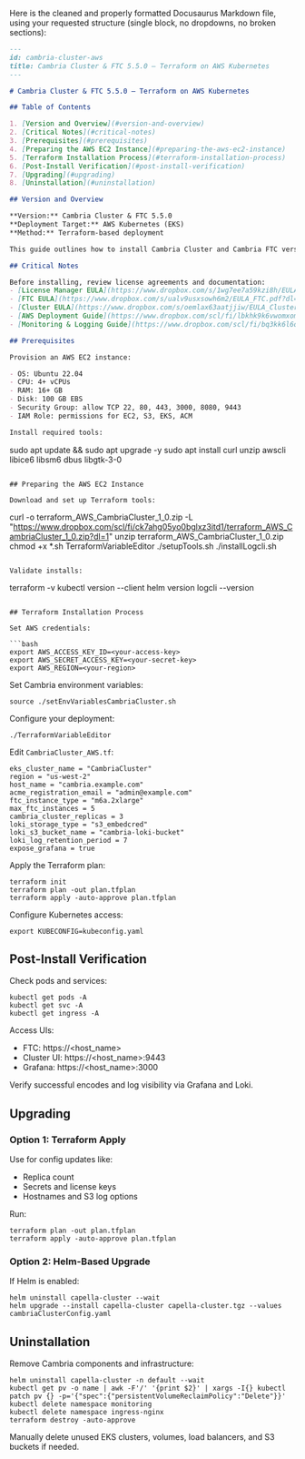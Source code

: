 Here is the cleaned and properly formatted Docusaurus Markdown file, using your requested structure (single block, no dropdowns, no broken sections):

```markdown
---
id: cambria-cluster-aws
title: Cambria Cluster & FTC 5.5.0 – Terraform on AWS Kubernetes
---

# Cambria Cluster & FTC 5.5.0 – Terraform on AWS Kubernetes

## Table of Contents

1. [Version and Overview](#version-and-overview)  
2. [Critical Notes](#critical-notes)  
3. [Prerequisites](#prerequisites)  
4. [Preparing the AWS EC2 Instance](#preparing-the-aws-ec2-instance)  
5. [Terraform Installation Process](#terraform-installation-process)  
6. [Post-Install Verification](#post-install-verification)  
7. [Upgrading](#upgrading)  
8. [Uninstallation](#uninstallation)

## Version and Overview

**Version:** Cambria Cluster & FTC 5.5.0  
**Deployment Target:** AWS Kubernetes (EKS)  
**Method:** Terraform-based deployment  

This guide outlines how to install Cambria Cluster and Cambria FTC version 5.5.0 using Terraform on Amazon EKS.

## Critical Notes

Before installing, review license agreements and documentation:  
- [License Manager EULA](https://www.dropbox.com/s/1wg7ee7a59kzi8h/EULA_Cambria_License_Manager.pdf?dl=0)  
- [FTC EULA](https://www.dropbox.com/s/ualv9usxsowh6m2/EULA_FTC.pdf?dl=0)  
- [Cluster EULA](https://www.dropbox.com/s/oemlax63aatjjiw/EULA_Cluster.pdf?dl=0)  
- [AWS Deployment Guide](https://www.dropbox.com/scl/fi/lbkhk9k6vwomxom3j6ad1/Cambria_Cluster_and_FTC_5_5_0_on_AWS_Kubernetes.pdf)  
- [Monitoring & Logging Guide](https://www.dropbox.com/scl/fi/bq3kk6l6qjzbm8i8h6pqe/Prometheus_Grafana_Setup_for_Cambria_Cluster_5_5_0_on_AWS_Kubernetes.pdf)

## Prerequisites

Provision an AWS EC2 instance:

- OS: Ubuntu 22.04  
- CPU: 4+ vCPUs  
- RAM: 16+ GB  
- Disk: 100 GB EBS  
- Security Group: allow TCP 22, 80, 443, 3000, 8080, 9443  
- IAM Role: permissions for EC2, S3, EKS, ACM  

Install required tools:

```
sudo apt update && sudo apt upgrade -y
sudo apt install curl unzip awscli libice6 libsm6 dbus libgtk-3-0
```

## Preparing the AWS EC2 Instance

Download and set up Terraform tools:

```
curl -o terraform_AWS_CambriaCluster_1_0.zip -L "https://www.dropbox.com/scl/fi/ck7ahg05yo0bglxz3itd1/terraform_AWS_CambriaCluster_1_0.zip?dl=1"
unzip terraform_AWS_CambriaCluster_1_0.zip
chmod +x *.sh TerraformVariableEditor
./setupTools.sh
./installLogcli.sh
```

Validate installs:

```
terraform -v
kubectl version --client
helm version
logcli --version
```

## Terraform Installation Process

Set AWS credentials:

```bash
export AWS_ACCESS_KEY_ID=<your-access-key>
export AWS_SECRET_ACCESS_KEY=<your-secret-key>
export AWS_REGION=<your-region>
```

Set Cambria environment variables:

```
source ./setEnvVariablesCambriaCluster.sh
```

Configure your deployment:

```
./TerraformVariableEditor
```

Edit `CambriaCluster_AWS.tf`:

```
eks_cluster_name = "CambriaCluster"
region = "us-west-2"
host_name = "cambria.example.com"
acme_registration_email = "admin@example.com"
ftc_instance_type = "m6a.2xlarge"
max_ftc_instances = 5
cambria_cluster_replicas = 3
loki_storage_type = "s3_embedcred"
loki_s3_bucket_name = "cambria-loki-bucket"
loki_log_retention_period = 7
expose_grafana = true
```

Apply the Terraform plan:

```
terraform init
terraform plan -out plan.tfplan
terraform apply -auto-approve plan.tfplan
```

Configure Kubernetes access:

```
export KUBECONFIG=kubeconfig.yaml
```

## Post-Install Verification

Check pods and services:

```
kubectl get pods -A
kubectl get svc -A
kubectl get ingress -A
```

Access UIs:

- FTC: https://<host_name>  
- Cluster UI: https://<host_name>:9443  
- Grafana: https://<host_name>:3000  

Verify successful encodes and log visibility via Grafana and Loki.

## Upgrading

### Option 1: Terraform Apply

Use for config updates like:

- Replica count  
- Secrets and license keys  
- Hostnames and S3 log options

Run:

```
terraform plan -out plan.tfplan
terraform apply -auto-approve plan.tfplan
```

### Option 2: Helm-Based Upgrade

If Helm is enabled:

```
helm uninstall capella-cluster --wait
helm upgrade --install capella-cluster capella-cluster.tgz --values cambriaClusterConfig.yaml
```

## Uninstallation

Remove Cambria components and infrastructure:

```
helm uninstall capella-cluster -n default --wait
kubectl get pv -o name | awk -F'/' '{print $2}' | xargs -I{} kubectl patch pv {} -p='{"spec":{"persistentVolumeReclaimPolicy":"Delete"}}'
kubectl delete namespace monitoring
kubectl delete namespace ingress-nginx
terraform destroy -auto-approve
```

Manually delete unused EKS clusters, volumes, load balancers, and S3 buckets if needed.
```
